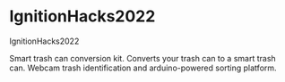 # IgnitionHacks2022
IgnitionHacks2022

Smart trash can conversion kit. Converts your trash can to a smart trash can. Webcam trash identification and arduino-powered sorting platform. 